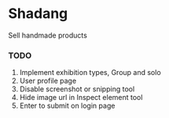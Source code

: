 # Shadang

Sell handmade products

### TODO

1. Implement exhibition types, Group and solo
2. User profile page
3. Disable screenshot or snipping tool
4. Hide image url in Inspect element tool
5. Enter to submit on login page
